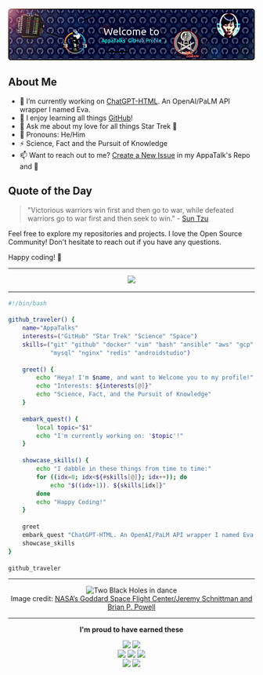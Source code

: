 ![AppaTalks Profile](https://github.com/appatalks/appatalks/blob/main/profile_header.png)

## About Me

- 🔭 I’m currently working on [ChatGPT-HTML](https://github.com/appatalks/chatgpt-html). An OpenAI/PaLM API wrapper I named Eva.
- 🌱 I enjoy learning all things [GitHub](https://skills.github.com/)!
- 💬 Ask me about my love for all things Star Trek 🖖
- 💙 Pronouns: He/Him
- ⚡ Science, Fact and the Pursuit of Knowledge
- 📫 Want to reach out to me? [Create a New Issue](https://github.com/appatalks/appatalks/issues/new/choose) in my AppaTalk's Repo and 🐧
  
## Quote of the Day

> "Victorious warriors win first and then go to war, while defeated warriors go to war first and then seek to win." - [Sun Tzu](https://amzn.to/44eNely)

Feel free to explore my repositories and projects. I love the Open Source Community! Don't hesitate to reach out if you have any questions.

Happy coding! 🚀

----

<p align="center">

  <a href="https://skillicons.dev">
    <img src="https://skillicons.dev/icons?i=git,github,docker,vim,bash,ansible,aws,gcp,cloudflare,ai,linux,mysql,nginx,redis,androidstudio" />
  </a>

----
```bash
#!/bin/bash

github_traveler() {
    name="AppaTalks"
    interests=("GitHub" "Star Trek" "Science" "Space")
    skills=("git" "github" "docker" "vim" "bash" "ansible" "aws" "gcp" "cloudflare" "ai" "linux" \
            "mysql" "nginx" "redis" "androidstudio")

    greet() {
        echo "Heya! I'm $name, and want to Welcome you to my profile!"
        echo "Interests: ${interests[@]}"
        echo "Science, Fact, and the Pursuit of Knowledge"
    }

    embark_quest() {
        local topic="$1"
        echo "I'm currently working on: '$topic'!"
    }

    showcase_skills() {
        echo "I dabble in these things from time to time:"
        for ((idx=0; idx<${#skills[@]}; idx++)); do
            echo "$((idx+1)). ${skills[idx]}"
        done
        echo "Happy Coding!"
    }

    greet
    embark_quest "ChatGPT-HTML. An OpenAI/PaLM API wrapper I named Eva."
    showcase_skills
}

github_traveler
```
----
<p align="center">
<img src="https://github.com/appatalks/appatalks/assets/4163156/9060ed80-34e7-4582-a576-69645af6ec27" alt="Two Black Holes in dance">
<br>
Image credit: <a href="https://svs.gsfc.nasa.gov/13831" target="_blank">NASA’s Goddard Space Flight Center/Jeremy Schnittman and Brian P. Powell</a>
</p>

----
<p align="center"> 
<b>I'm proud to have earned these</b>
</p>

<p align="center">
<img src="https://github.com/appatalks/appatalks/assets/4163156/26524ffa-7e50-44ee-91db-853ae72697db" width="70">
<img src="https://github.com/appatalks/appatalks/assets/4163156/073ce59c-d047-41e2-a06e-a2274f4e3ebe" width="70">

<br>
<img src="https://github.com/appatalks/appatalks/assets/4163156/2ab2b0f7-b698-4c06-85cc-e78b05c582b3" width="65">
<img src="https://github.com/appatalks/appatalks/assets/4163156/0c25c622-867c-4646-ac5c-90fb3d0da154" width="65">
<img src="https://github.com/appatalks/appatalks/assets/4163156/f9ac9934-2933-49c1-bb70-6335915e46a0" width="65">
<br>
<img src="https://github.com/appatalks/appatalks/assets/4163156/14fc673d-1497-44fc-bae8-8f8b988fb50f" width="75">
<img src="https://github.com/appatalks/appatalks/assets/4163156/03c16068-98bd-4273-b67e-d54721f31bee" width="75">
